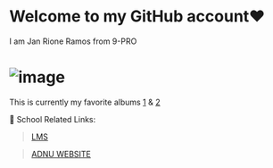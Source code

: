 # Welcome to my GitHub account❤️

I am Jan Rione Ramos from 9-PRO
# ![image](https://user-images.githubusercontent.com/118333491/202354093-f717b9dc-a39f-4aab-adc2-33b90538698f.png)

This is currently my favorite albums [1](https://open.spotify.com/album/3lS1y25WAhcqJDATJK70Mq) & [2](https://open.spotify.com/album/7jaSNQUBJbvfbZHLNFrV7P)

📓 School Related Links:
> [LMS](https://jhsportal.adnu.edu.ph/)

>[ADNU WEBSITE](https://jhsos.adnu.edu.ph/)
